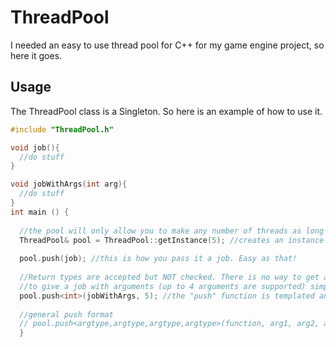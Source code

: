 # ThreadPool
I needed an easy to use thread pool for C++ for my game engine project, so here it goes.

## Usage
The ThreadPool class is a Singleton. So here is an example of how to use it.


```c++
#include "ThreadPool.h"

void job(){
  //do stuff
}

void jobWithArgs(int arg){
  //do stuff
}
int main () {
  
  //the pool will only allow you to make any number of threads as long as its less than your max thread count
  ThreadPool& pool = ThreadPool::getInstance(5); //creates an instance of the threadpool with 5 threads (if one hasnt been created)
  
  pool.push(job); //this is how you pass it a job. Easy as that!
  
  //Return types are accepted but NOT checked. There is no way to get a return value from these jobs
  //to give a job with arguments (up to 4 arguments are supported) simply call "push" as follows
  pool.push<int>(jobWithArgs, 5); //the "push" function is templated and overloaded so just specify the argument types with push
  
  //general push format
  // pool.push<argtype,argtype,argtype,argtype>(function, arg1, arg2, arg3, arg4);
  }
```
